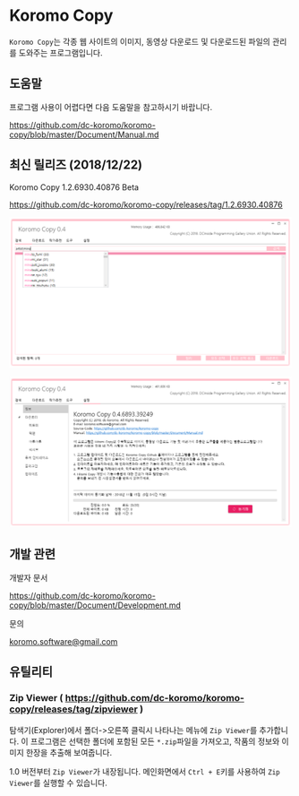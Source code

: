 # Koromo Copy

`Koromo Copy`는 각종 웹 사이트의 이미지, 동영상 다운로드 및 다운로드된 파일의 관리를 도와주는 프로그램입니다.

## 도움말

프로그램 사용이 어렵다면 다음 도움말을 참고하시기 바랍니다.

https://github.com/dc-koromo/koromo-copy/blob/master/Document/Manual.md

## 최신 릴리즈 (2018/12/22)

Koromo Copy 1.2.6930.40876 Beta

https://github.com/dc-koromo/koromo-copy/releases/tag/1.2.6930.40876

![hitomi history](Document/Images/1.png)

![hitomi history](Document/Images/2.png)

## 개발 관련

개발자 문서

https://github.com/dc-koromo/koromo-copy/blob/master/Document/Development.md

문의

koromo.software@gmail.com

## 유틸리티

### Zip Viewer ( https://github.com/dc-koromo/koromo-copy/releases/tag/zipviewer )

탐색기(Explorer)에서 폴더->오른쪽 클릭시 나타나는 메뉴에 `Zip Viewer`를 추가합니다.
이 프로그램은 선택한 폴더에 포함된 모든 `*.zip`파일을 가져오고, 작품의 정보와 이미지 한장을 추출해 보여줍니다.

1.0 버전부터 `Zip Viewer`가 내장됩니다. 메인화면에서 `Ctrl + E`키를 사용하여 `Zip Viewer`를 실행할 수 있습니다.
